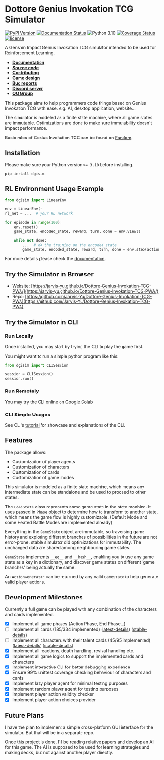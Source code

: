 # Dottore Genius Invokation TCG Simulator

[![PyPI Version](https://img.shields.io/pypi/v/dgisim.svg)](https://pypi.org/project/dgisim/)
[![Documentation Status](https://readthedocs.org/projects/dottore-genius-invokation-tcg-simulator/badge/?version=latest)](https://dottore-genius-invokation-tcg-simulator.readthedocs.io/en/latest/?badge=latest)
![Python 3.10](https://img.shields.io/badge/python-3.10-blue.svg)
[![Coverage Status](https://coveralls.io/repos/github/Jarvis-Yu/Dottore-Genius-Invokation-TCG-Simulator/badge.svg?branch=master)](https://coveralls.io/github/Jarvis-Yu/Dottore-Genius-Invokation-TCG-Simulator?branch=master)
[![license](https://img.shields.io/github/license/Jarvis-Yu/Dottore-Genius-Invokation-TCG-Simulator)](https://github.com/Jarvis-Yu/Dottore-Genius-Invokation-TCG-Simulator/blob/master/LICENSE)

A Genshin Impact Genius Invokation TCG simulator intended to be used for Reinforcement Learning.

- [**Documentation**](https://dottore-genius-invokation-tcg-simulator.readthedocs.io/en/stable/)
- [**Source code**](https://github.com/Jarvis-Yu/Dottore-Genius-Invokation-TCG-Simulator)
- [**Contributing**](https://github.com/Jarvis-Yu/Dottore-Genius-Invokation-TCG-Simulator/blob/master/dev_docs/dev_readme.md)
- [**Game design**](https://dottore-genius-invokation-tcg-simulator.readthedocs.io/en/stable/design-n-philosophy.html)
- [**Bug reports**](https://github.com/Jarvis-Yu/Dottore-Genius-Invokation-TCG-Simulator/issues)
- [**Discord server**](https://discord.gg/arammB6BEY)
- [**QQ Group**](http://qm.qq.com/cgi-bin/qm/qr?_wv=1027&k=Emk4VNANVGlHUY1lU2v2c-Gb8vprHX5O&authKey=7oU8xKJ93wGirIPxyG9xP31%2F0Vy9xkJYJtvebpFcqncwKQUXt%2FzggH7yOpoJapH6&noverify=0&group_code=794275160)

This package aims to help programmers code things based on Genius Invokation
TCG with ease. e.g. AI, desktop application, website...

The simulator is modeled as a finite state machine, where all game states are immutable.
Optimizations are done to make sure immutability doesn't impact performance.

Basic rules of Genius Invokation TCG can be found on [Fandom](https://genshin-impact.fandom.com/wiki/Genius_Invokation_TCG).

## Installation

Please make sure your Python version `>= 3.10` before installing.

```bash
pip install dgisim
```

## RL Environment Usage Example

```python
from dgisim import LinearEnv

env = LinearEnv()
rl_net = ...  # your RL network

for episode in range(100):
    env.reset()
    game_state, encoded_state, reward, turn, done = env.view()

    while not done:
        ...  # do the training on the encoded_state
        game_state, encoded_state, reward, turn, done = env.step(action)
```

For more details please check the [documentation](https://dottore-genius-invokation-tcg-simulator.readthedocs.io/en/stable/tutorials/rl.html).

## Try the Simulator in Browser

- Website: [https://jarvis-yu.github.io/Dottore-Genius-Invokation-TCG-PWA/](https://jarvis-yu.github.io/Dottore-Genius-Invokation-TCG-PWA/)
- Repo: [https://github.com/Jarvis-Yu/Dottore-Genius-Invokation-TCG-PWA](https://github.com/Jarvis-Yu/Dottore-Genius-Invokation-TCG-PWA)

## Try the Simulator in CLI

### Run Locally

Once installed, you may start by trying the CLI to play the game first.

You might want to run a simple python program like this:

```py
from dgisim import CLISession

session = CLISession()
session.run()
```

### Run Remotely

You may try the CLI online on [Google Colab](https://colab.research.google.com/drive/1h6ckw4LQ2jMEnZAs9QQo6tHjCwWnR8KD?usp=sharing)

### CLI Simple Usages

See CLI's [tutorial](https://dottore-genius-invokation-tcg-simulator.readthedocs.io/en/stable/tutorials/cli.html)
for showcase and explanations of the CLI.

## Features

The package allows:

- Customization of player agents
- Customization of characters
- Customization of cards
- Customization of game modes

This simulator is modeled as a finite state machine, which means any intermediate state can be
standalone and be used to proceed to other states.

The `GameState` class represents some game state in the state machine. It uses passed in
`Phase` object to determine how to transform to another state, which means the game flow is
highly customizable. (Default Mode and some Heated Battle Modes are implemented already)

Everything in the `GameState` object are immutable, so traversing game history
and exploring different branches of possibilities in the future are not error-prone.
stable simulator did optimizations for immutability.
The unchanged data are shared among neighbouring game states.

`GameState` implements `__eq__` and `__hash__`, enabling you to use any game state as a key in a
dictionary, and discover game states on different 'game branches' being actually the same.

An `ActionGenerator` can be returned by any valid `GameState` to help
generate valid player actions.

## Development Milestones

Currently a full game can be played with any combination of the characters and cards implemented.

- [x] Implement all game phases (Action Phase, End Phase...)
- [ ] Implement all cards (185/334 implemented)
      ([latest-details](https://dottore-genius-invokation-tcg-simulator.readthedocs.io/en/latest/card/available-cards.html))
      ([stable-details](https://dottore-genius-invokation-tcg-simulator.readthedocs.io/en/stable/card/available-cards.html))
- [ ] Implement all characters with their talent cards (45/95 implemented)
      ([latest-details](https://dottore-genius-invokation-tcg-simulator.readthedocs.io/en/latest/character/available-chars.html))
      ([stable-details](https://dottore-genius-invokation-tcg-simulator.readthedocs.io/en/stable/character/available-chars.html))
- [x] Implement all reactions, death handling, revival handling etc.
- [x] Implement all game logics to support the implemented cards and characters
- [x] Implement interactive CLI for better debugging experience
- [x] Ensure 99% unittest coverage checking behaviour of characters and cards
- [x] Implement lazy player agent for minimal testing purposes
- [x] Implement random player agent for testing purposes
- [x] Implement player action validity checker
- [x] Implement player action choices provider

## Future Plans

I have the plan to implement a simple cross-platform GUI interface for the simulator.
But that will be in a separate repo.

Once this project is done, I'll be reading relative papers and develop an AI for this game.
The AI is supposed to be used for learning strategies and making decks,
but not against another player directly.

